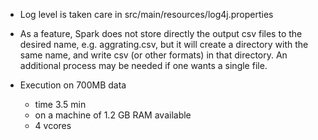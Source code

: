 
+ Log level is taken care in src/main/resources/log4j.properties

+ As a feature, Spark does not store directly the output csv files to the desired name, e.g. aggrating.csv, but it will create a directory with the same name, and write csv (or other formats) in that directory.
An additional process may be needed if one wants a single file.

+ Execution on 700MB data
   - time 3.5 min
   - on a machine of 1.2 GB RAM available
   - 4 vcores
